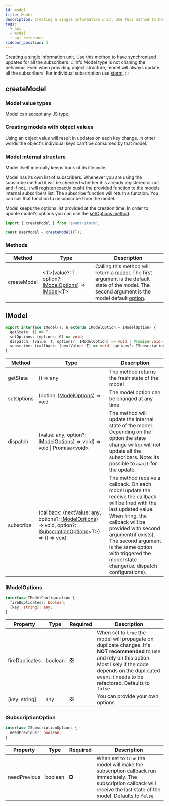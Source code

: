 ```yaml
---
id: model
title: Model
description: Creating a single information unit. Use this method to have synchronized updates for all the subscribers. Model can accept any JS type 
tags:
  - api
  - model
  - api-reference
sidebar_position: 3
---
```


Creating a single information unit. Use this method to have synchronized updates for all the subscribers.
:::info Model type is not chaning the behaviour
Even when providing object structure, model will always update all the subscribers. For individual subscription use [storm](./storm.md).
:::
## createModel

### Model value types

Model can accept any JS type.
### Creating models with object values
Using an object value will result in updates on each key change. In other words the object's individual keys can’t be consumed by that model.

### Model internal structure
Model itself internally keeps track of its lifecycle.

Model has its own list of subscribers. Whenever you are using the subscribe method it will be checked whether it is already registered or not and if not, it will register(exactly push) the provided function to the models internal subscribers list. The subscribe function will return a function. You can call that function to unsubscribe from the model.

Model keeps the options list provided at the creation time. In order to update model's options you can use the [setOptions method](#imodel).

```typescript
import { createModel } from 'event-storm';

const userModel = createModel({});
```

### Methods
| Method | Type | Description |
|   -    |   -   |      -     |
| createModel | &lt;T>(value?: T, option?: [IModelOptions](#imodeloptions)) => [IModel](#imodel)&lt;T> | Calling this method will return a [model](#imodel). The first argument is the default state of the model. The second argument is the model default [option](#imodeloptions). |

## IModel
```typescript
export interface IModel<T, G extends IModelOption = IModelOption> {
  getState: () => T;
  setOptions: (options: G) => void;
  dispatch: (value: T, options?: IModelOption) => void | Promise<void>;
  subscribe: (callback: (nextValue: T) => void, options?: ISubscriptionOptions<T>) => () => void;
}
```
| Method | Type | Description |
|   -    |   -  |      -     |
| getState | () => any | The method returns the fresh state of the model |
| setOptions | (option: [IModelOptions](#imodeloptions)) => void | The model option can be changed at any time |
| dispatch | (value: any, option?: [IModelOptions](#imodeloptions)) => void) => void &#124; Promise&lt;void> | The method will update the internal state of the model. Depending on the option the state change will/or will not update all the subscribers. Note: its possible to `await` for the update.
| subscribe | (callback: (nextValue: any, options?: [IModelOptions](#imodeloptions)) => void, option?: [ISubscriptionOptions](#isubscriptionoptions)&lt;T>) => () => void | The method receive a callback. On each model update the receive the callback will be fired with the last updated value. When firing, the callback will be provided with second argument(if exists). The second argument is the same option with triggered the model state change(i.e. dispatch configurations).


### IModelOptions
```typescript
interface IModelConfiguration {
  fireDuplicates?: boolean;
  [key: string]: any;
}
```
| Property | Type | Required | Description |
|   -      |   -  |    -     |      -     |
| fireDuplicates | boolean | :negative_squared_cross_mark: | When set to `true` the model will propagate on duplicate changes. It's **NOT recommended** to use and rely on this option. Most likely if the code depends on the duplicated event it needs to be refactored. Defaults to `false` |
| [key: string] | any | :negative_squared_cross_mark: | You can provide your own options |

### ISubscriptionOption
```typescript
interface ISubscriptionOptions {
  needPrevious?: boolean;
}
```
| Property | Type | Required | Description |
|   -      |   -  |    -     |      -     |
| needPrevious | boolean | :negative_squared_cross_mark: | When set to `true` the model will make the subscription callback run immediately. The subscription callback will receive the last state of the model. Defaults to `false` |